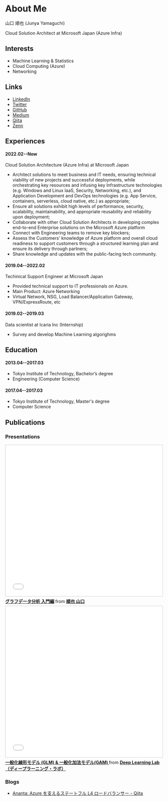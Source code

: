 # About Me

山口 順也 (Junya Yamaguchi)

Cloud Solution Architect at Microsoft Japan (Azure Infra)

## Interests

- Machine Learning & Statistics
- Cloud Computing (Azure)
- Networking 

## Links

- [LinkedIn](https://www.linkedin.com/in/ja-junya-yamaguchi/)
- [Twitter](https://twitter.com/OpenJNY)
- [GitHub](https://github.com/OpenJNY)
- [Medium](https://medium.com/@OpenJNY)
- [Qiita](https://qiita.com/OpenJNY)
- [Zenn](https://zenn.dev/openjny)

## Experiences

#### 2022.02--Now

Cloud Solution Architecture (Azure Infra) at Microsoft Japan

- Architect solutions to meet business and IT needs, ensuring technical viability of new projects and successful deployments, while orchestrating key resources and infusing key Infrastructure technologies (e.g. Windows and Linux IaaS, Security, Networking, etc.), and Application Development and DevOps technologies (e.g. App Service, containers, serverless, cloud native, etc.) as appropriate;
- Ensure all solutions exhibit high levels of performance, security, scalability, maintainability, and appropriate reusability and reliability upon deployment;
- Collaborate with other Cloud Solution Architects in developing complex end-to-end Enterprise solutions on the Microsoft Azure platform
- Connect with Engineering teams to remove key blockers;
- Assess the Customers' knowledge of Azure platform and overall cloud readiness to support customers through a structured learning plan and ensure its delivery through partners;
- Share knowledge and updates with the public-facing tech community.

#### 2019.04--2022.02

Techinical Support Engineer at Microsoft Japan
- Provided technical support to IT professionals on Azure.
- Main Product: Azure Networking
- Virtual Network, NSG, Load Balancer/Application Gateway, VPN/ExpressRoute, etc

#### 2019.02--2019.03

Data scientist at Icaria Inc (Internship)

- Survey and develop Machine Learning algorighms

## Education

#### 2013.04--2017.03

- Tokyo Institute of Technology, Bachelor’s degree
- Engineering (Computer Science)

#### 2017.04--2017.03

- Tokyo Institute of Technology, Master's degree
- Computer Science

## Publications

### Presentations

<iframe src="//www.slideshare.net/slideshow/embed_code/key/j3IMrfnJlDGT02" width="595" height="485" frameborder="0" marginwidth="0" marginheight="0" scrolling="no" style="border:1px solid #CCC; border-width:1px; margin-bottom:5px; max-width: 100%;" allowfullscreen> </iframe> <div style="margin-bottom:5px"> <strong> <a href="//www.slideshare.net/ssuser0c8361/20200212-227754437" title="グラフデータ分析 入門編" target="_blank">グラフデータ分析 入門編</a> </strong> from <strong><a href="https://www.slideshare.net/ssuser0c8361" target="_blank">順也 山口</a></strong> </div>

<iframe src="//www.slideshare.net/slideshow/embed_code/key/lcu3Bce9qJb9QP" width="595" height="485" frameborder="0" marginwidth="0" marginheight="0" scrolling="no" style="border:1px solid #CCC; border-width:1px; margin-bottom:5px; max-width: 100%;" allowfullscreen> </iframe> <div style="margin-bottom:5px"> <strong> <a href="//www.slideshare.net/DeepLearningLab/glm-gam" title="一般化線形モデル (GLM) &amp; 一般化加法モデル(GAM) " target="_blank">一般化線形モデル (GLM) &amp; 一般化加法モデル(GAM) </a> </strong> from <strong><a href="https://www.slideshare.net/DeepLearningLab" target="_blank">Deep Learning Lab（ディープラーニング・ラボ）</a></strong> </div>

### Blogs

- [Ananta: Azure を支えるステートフル L4 ロードバランサー - Qiita](https://qiita.com/OpenJNY/items/6c5e6614868c732dff3b)
